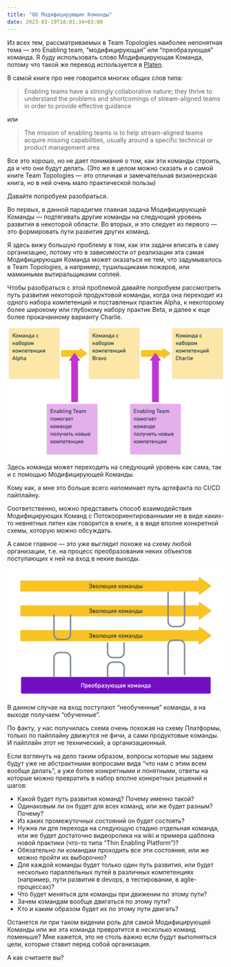 ```yaml
---
title: "Об Модифицирующие Команды"
date: 2023-03-19T18:01:34+03:00
---
```


Из всех тем, рассматриваемых в Team Topologies наиболее непонятная тема — это Enabling team, “модифицирующая” или “преобразующая” команда. Я буду использовать слово Модифицирующая Команда, потому что такой же перевод используется в [Platen](https://platen.dev).

В самой книге про нее говорится многих общих слов типа:

> Enabling teams have a strongly collaborative nature; they thrive to understand the problems and shortcomings of stream-aligned teams in order to provide effective guidance

или

> The mission of enabling teams is to help stream-aligned teams acquire missing capabilities, usually around a specific technical or product management area

Все это хорошо, но не дает понимания о том, как эти команды строить, да и что они будут делать. (Это же в целом можно сказать и о самой книге Team Topologies — это отличная и замечательная визионерская книга, но в ней очень мало практической пользы)

Давайте попробуем разобраться.

Во первых, в данной парадигме главная задача Модифицирующей Команды — подтягивать другие команды на следующий уровень развития в некоторой области.
Во вторых, и это следует из первого — это формировать пути развития других команд.

Я здесь вижу большую проблему в том, как эти задачи вписать в саму организацию, потому что в зависимости от реализации эта самая Модифицирующая Команда может оказаться не тем, что задумывалось в Team Topologies, а например, тушильщиками пожаров, или мамкиными вытиральщиками соплей.

Чтобы разобраться с этой проблемой давайте попробуем рассмотреть путь развития некоторой продуктовой команды, когда она переходит из одного набора компетенций и поставленых практик Alpha, к некоторому более широкому или глубокому набору практик Beta, и далее к еще более прокачанному варианту Charlie.

![Переход компетенций команды к новому уровню](/images/team-competence.png)

Здесь команда может переходить на следующий уровень как сама, так и с помощью Модифицирующей Команды.

Кому как, а мне это больше всего напоминает путь артефакта по CI/CD пайплайну.

Соответственно, можно представить способ взаимодействия Модифицирующих Команд с Потокоориентированными не в виде каких-то невнятных пятен как говорится в книге, а в виде вполне конкретной схемы, которую можно обсуждать.

А самое главное — это уже выглядит похоже на схему любой организации, т.е. на процесс преобразования неких объектов поступающих к ней на вход в некие выходы.

![Платформа развития организации](/images/enabling-platform.png)

В данном случае на вход поступают “необученные” команды, а на выходе получаем “обученные”.

По факту, у нас получилась схема очень похожая на схему Платформы, только по пайплайну движутся не фичи, а сами продуктовые команды. И пайплайн этот не технический, а организационный.

Если взглянуть на дело таким образом, вопросы которые мы задаем будут уже не абстрактными вопросами вида “что нам с этим всем вообще делать”, а уже более конкретными и понятными, ответы на которые можно превратить в набор вполне конкретных решений и шагов:

- Какой будет путь развития команд? Почему именно такой?
- Одинаковым ли он будет для всех команд, или же будет разным? Почему?
- Из каких промежуточных состояний он будет состоять?
- Нужна ли для перехода на следующую стадию отдельная команда, или же будет достаточно видеоролика на wiki и примера шаблона новой практики (что-то типа “Thin Enabling Platform”)?
- Обязательно ли командам проходить все эти состояния, или же можно пройти их выборочно?
- Для каждой команды будет только один путь развития, или будет несколько параллельных путей в различных компетенциях (например, пути развития в devops, в тестировании, в agile-процессах)?
- Что будет меняться для команды при движении по этому пути?
- Зачем командам вообще двигаться по этому пути?
- Кто и каким образом будет их по этому пути двигать?

Останется ли при таком видении роль для самой Модифицирующей Команды или же эта команда превратится в несколько команд поменьше? Мне кажется, это не столь важно если будут выполняться цели, которые ставит перед собой организация.

А как считаете вы?

